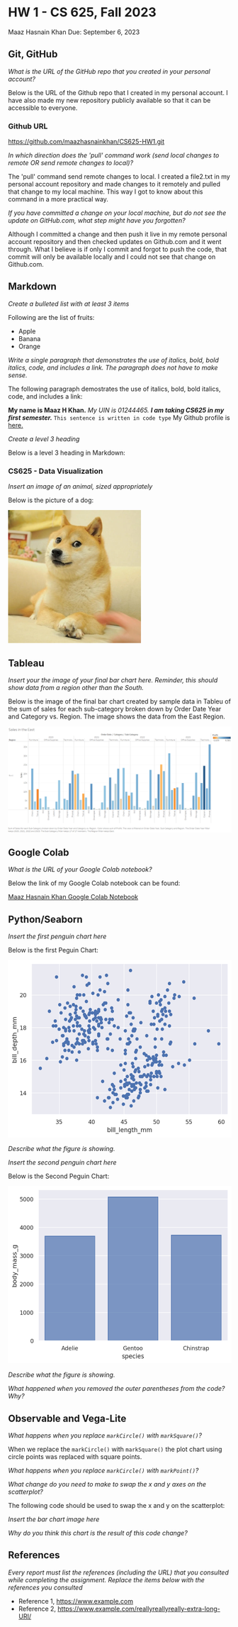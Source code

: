 # HW 1 - CS 625, Fall 2023

Maaz Hasnain Khan 
Due: September 6, 2023

## Git, GitHub

*What is the URL of the GitHub repo that you created in your personal account?*

Below is the URL of the Github repo that I created in my personal account. I have also made my new repository publicly available so that it can be accessible to everyone.

### Github URL
https://github.com/maazhasnainkhan/CS625-HW1.git
   
*In which direction does the 'pull' command work (send local changes to remote OR send remote changes to local)?*

The 'pull' command send remote changes to local. I created a file2.txt in my personal account repository and made changes to it remotely and pulled that change to my local machine. This way I got to know about this command in a more practical way.
   
*If you have committed a change on your local machine, but do not see the update on GitHub.com, what step might have you forgotten?*

Although I committed a change and then push it live in my remote personal account repository and then checked updates on Github.com and it went through. What I believe is if only I commit and forgot to push the code, that commit will only be available locally and I could not see that change on Github.com.

## Markdown

*Create a bulleted list with at least 3 items*

Following are the list of fruits:

- Apple
- Banana
- Orange

*Write a single paragraph that demonstrates the use of italics, bold, bold italics, code, and includes a link. The paragraph does not have to make sense.*

The following paragraph demostrates the use of italics, bold, bold italics, code, and includes a link:

**My name is Maaz H Khan.** *My UIN is 01244465.* ***I am taking CS625 in my first semester.*** `This sentence is written in code type` My Github profile is [here.](https://github.com/maazhasnainkhan?tab=repositories)

*Create a level 3 heading*

Below is a level 3 heading in Markdown:

### CS625 - Data Visualization

*Insert an image of an animal, sized appropriately*

Below is the picture of a dog:

<img src="Animal.png" height="300" alt="This is a picture of a dog.">

## Tableau

*Insert your the image of your final bar chart here. Reminder, this should show data from a region other than the South.*

Below is the image of the final bar chart created by sample data in Tableu of the sum of sales for each sub-category broken down by Order Date Year and Category vs. Region. The image shows the data from the East Region.

![Sales in the East](SalesintheEast.png)

## Google Colab

*What is the URL of your Google Colab notebook?*

Below the link of my Google Colab notebook can be found:

[Maaz Hasnain Khan Google Colab Notebook](https://colab.research.google.com/drive/1Z52wqm4rczN8ldFTFQ5oDMSaJKDDVQTO?usp=sharing)

## Python/Seaborn

*Insert the first penguin chart here*

Below is the first Peguin Chart:

<img src="Seaborn1.png" height="400" alt="First Penguin Chart.">

*Describe what the figure is showing.*

*Insert the second penguin chart here*

Below is the Second Peguin Chart:

<img src="Seaborn2.png" height="400" alt="Second Penguin Chart.">

*Describe what the figure is showing.*

*What happened when you removed the outer parentheses from the code? Why?*

## Observable and Vega-Lite

*What happens when you replace `markCircle()` with `markSquare()`?*

When we replace the `markCircle()` with `markSquare()` the plot chart using circle points was replaced with square points.

*What happens when you replace `markCircle()` with `markPoint()`?*

*What change do you need to make to swap the x and y axes on the scatterplot?*

The following code should be used to swap the x and y on the scatterplot:

*Insert the bar chart image here*

*Why do you think this chart is the result of this code change?*

## References

*Every report must list the references (including the URL) that you consulted while completing the assignment. Replace the items below with the references you consulted*

* Reference 1, <https://www.example.com>
* Reference 2, <https://www.example.com/reallyreallyreally-extra-long-URI/>
